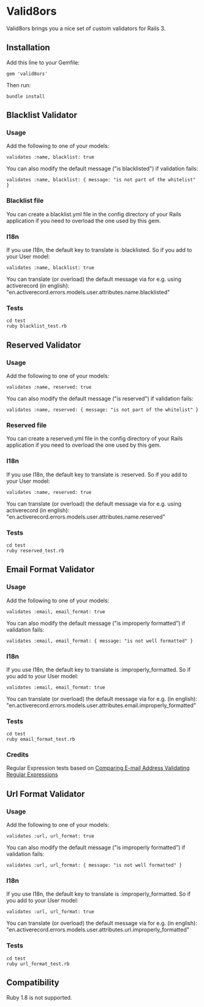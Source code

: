 # Valid8ors

Valid8ors brings you a nice set of custom validators for Rails 3.

## Installation

Add this line to your Gemfile:

    gem 'valid8ors'

Then run:

    bundle install

## Blacklist Validator

### Usage

Add the following to one of your models:

    validates :name, blacklist: true

You can also modify the default message ("is blacklisted") if validation fails:

    validates :name, blacklist: { message: "is not part of the whitelist" }

### Blacklist file

You can create a blacklist.yml file in the config directory of your Rails application if you need to overload the one used by this gem.

### I18n

If you use I18n, the default key to translate is :blacklisted. So if you add to your User model:

    validates :name, blacklist: true

You can translate (or overload) the default message via for e.g. using activerecord (in english): "en.activerecord.errors.models.user.attributes.name.blacklisted"

### Tests

    cd test
    ruby blacklist_test.rb
    
## Reserved Validator

### Usage

Add the following to one of your models:

    validates :name, reserved: true

You can also modify the default message ("is reserved") if validation fails:

    validates :name, reserved: { message: "is not part of the whitelist" }

### Reserved file

You can create a reserved.yml file in the config directory of your Rails application if you need to overload the one used by this gem.

### I18n

If you use I18n, the default key to translate is :reserved. So if you add to your User model:

    validates :name, reserved: true

You can translate (or overload) the default message via for e.g. using activerecord (in english): "en.activerecord.errors.models.user.attributes.name.reserved"

### Tests

    cd test
    ruby reserved_test.rb

## Email Format Validator

### Usage

Add the following to one of your models:

    validates :email, email_format: true

You can also modify the default message ("is improperly formatted") if validation fails:

    validates :email, email_format: { message: "is not well formatted" }

### I18n

If you use I18n, the default key to translate is :improperly_formatted. So if you add to your User model:

    validates :email, email_format: true

You can translate (or overload) the default message via for e.g. (in english): "en.activerecord.errors.models.user.attributes.email.improperly_formatted"

### Tests

    cd test
    ruby email_format_test.rb

### Credits

Regular Expression tests based on [Comparing E-mail Address Validating Regular Expressions](http://fightingforalostcause.net/misc/2006/compare-email-regex.php)

## Url Format Validator

### Usage

Add the following to one of your models:

    validates :url, url_format: true

You can also modify the default message ("is improperly formatted") if validation fails:

    validates :url, url_format: { message: "is not well formatted" }

### I18n

If you use I18n, the default key to translate is :improperly_formatted. So if you add to your User model:

    validates :url, url_format: true

You can translate (or overload) the default message via for e.g. (in english): "en.activerecord.errors.models.user.attributes.url.improperly_formatted"

### Tests

    cd test
    ruby url_format_test.rb

## Compatibility

Ruby 1.8 is not supported.
